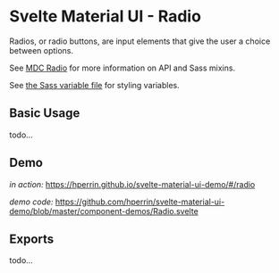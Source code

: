 # Svelte Material UI - Radio

Radios, or radio buttons, are input elements that give the user a choice between options.

See [MDC Radio](https://material.io/develop/web/components/input-controls/radio-buttons/) for more information on API and Sass mixins.

See [the Sass variable file](https://github.com/material-components/material-components-web/blob/master/packages/mdc-radio/_variables.scss) for styling variables.

## Basic Usage

todo...

## Demo

*in action:* https://hperrin.github.io/svelte-material-ui-demo/#/radio

*demo code:* https://github.com/hperrin/svelte-material-ui-demo/blob/master/component-demos/Radio.svelte

## Exports

todo...